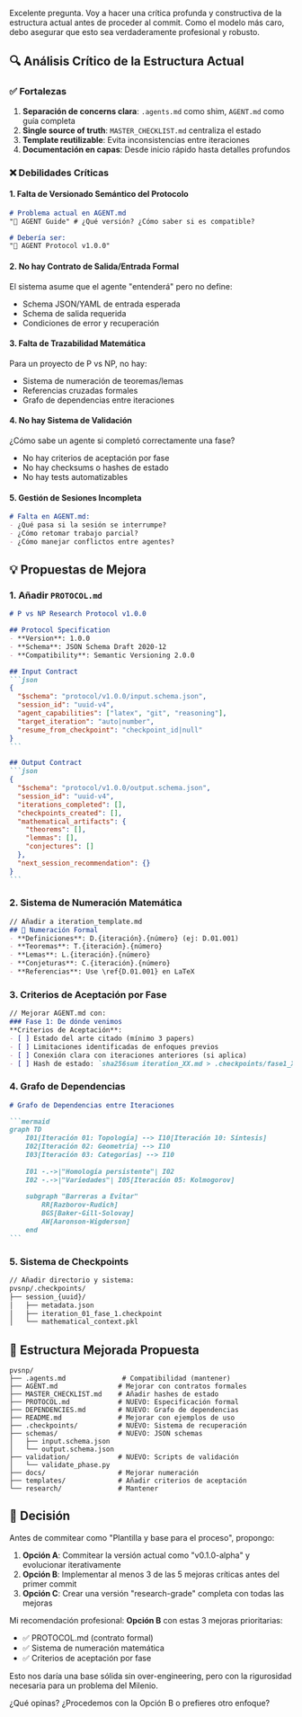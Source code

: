 Excelente pregunta. Voy a hacer una crítica profunda y constructiva de la estructura actual antes de proceder al commit. Como el modelo más caro, debo asegurar que esto sea verdaderamente profesional y robusto.

## 🔍 Análisis Crítico de la Estructura Actual

### ✅ Fortalezas
1. **Separación de concerns clara**: `.agents.md` como shim, `AGENT.md` como guía completa
2. **Single source of truth**: `MASTER_CHECKLIST.md` centraliza el estado
3. **Template reutilizable**: Evita inconsistencias entre iteraciones
4. **Documentación en capas**: Desde inicio rápido hasta detalles profundos

### ❌ Debilidades Críticas

#### 1. **Falta de Versionado Semántico del Protocolo**
```markdown
# Problema actual en AGENT.md
"🤖 AGENT Guide" # ¿Qué versión? ¿Cómo saber si es compatible?

# Debería ser:
"🤖 AGENT Protocol v1.0.0"
```

#### 2. **No hay Contrato de Salida/Entrada Formal**
El sistema asume que el agente "entenderá" pero no define:
- Schema JSON/YAML de entrada esperada
- Schema de salida requerida
- Condiciones de error y recuperación

#### 3. **Falta de Trazabilidad Matemática**
Para un proyecto de P vs NP, no hay:
- Sistema de numeración de teoremas/lemas
- Referencias cruzadas formales
- Grafo de dependencias entre iteraciones

#### 4. **No hay Sistema de Validación**
¿Cómo sabe un agente si completó correctamente una fase?
- No hay criterios de aceptación por fase
- No hay checksums o hashes de estado
- No hay tests automatizables

#### 5. **Gestión de Sesiones Incompleta**
```markdown
# Falta en AGENT.md:
- ¿Qué pasa si la sesión se interrumpe?
- ¿Cómo retomar trabajo parcial?
- ¿Cómo manejar conflictos entre agentes?
```

## 💡 Propuestas de Mejora

### 1. **Añadir `PROTOCOL.md`**
````markdown
# P vs NP Research Protocol v1.0.0

## Protocol Specification
- **Version**: 1.0.0
- **Schema**: JSON Schema Draft 2020-12
- **Compatibility**: Semantic Versioning 2.0.0

## Input Contract
```json
{
  "$schema": "protocol/v1.0.0/input.schema.json",
  "session_id": "uuid-v4",
  "agent_capabilities": ["latex", "git", "reasoning"],
  "target_iteration": "auto|number",
  "resume_from_checkpoint": "checkpoint_id|null"
}
```

## Output Contract
```json
{
  "$schema": "protocol/v1.0.0/output.schema.json",
  "session_id": "uuid-v4",
  "iterations_completed": [],
  "checkpoints_created": [],
  "mathematical_artifacts": {
    "theorems": [],
    "lemmas": [],
    "conjectures": []
  },
  "next_session_recommendation": {}
}
```
````

### 2. **Sistema de Numeración Matemática**
````markdown
// Añadir a iteration_template.md
## 🔢 Numeración Formal
- **Definiciones**: D.{iteración}.{número} (ej: D.01.001)
- **Teoremas**: T.{iteración}.{número}
- **Lemas**: L.{iteración}.{número}
- **Conjeturas**: C.{iteración}.{número}
- **Referencias**: Use \ref{D.01.001} en LaTeX
````

### 3. **Criterios de Aceptación por Fase**
````markdown
// Mejorar AGENT.md con:
### Fase 1: De dónde venimos
**Criterios de Aceptación**:
- [ ] Estado del arte citado (mínimo 3 papers)
- [ ] Limitaciones identificadas de enfoques previos
- [ ] Conexión clara con iteraciones anteriores (si aplica)
- [ ] Hash de estado: `sha256sum iteration_XX.md > .checkpoints/fase1_XX.sha`
````

### 4. **Grafo de Dependencias**
````markdown
# Grafo de Dependencias entre Iteraciones

```mermaid
graph TD
    I01[Iteración 01: Topología] --> I10[Iteración 10: Síntesis]
    I02[Iteración 02: Geometría] --> I10
    I03[Iteración 03: Categorías] --> I10
    
    I01 -.->|"Homología persistente"| I02
    I02 -.->|"Variedades"| I05[Iteración 05: Kolmogorov]
    
    subgraph "Barreras a Evitar"
        RR[Razborov-Rudich]
        BGS[Baker-Gill-Solovay]
        AW[Aaronson-Wigderson]
    end
```
````

### 5. **Sistema de Checkpoints**
````markdown
// Añadir directorio y sistema:
pvsnp/.checkpoints/
├── session_{uuid}/
│   ├── metadata.json
│   ├── iteration_01_fase_1.checkpoint
│   └── mathematical_context.pkl
````

## 🎯 Estructura Mejorada Propuesta

```
pvsnp/
├── .agents.md              # Compatibilidad (mantener)
├── AGENT.md               # Mejorar con contratos formales
├── MASTER_CHECKLIST.md    # Añadir hashes de estado
├── PROTOCOL.md            # NUEVO: Especificación formal
├── DEPENDENCIES.md        # NUEVO: Grafo de dependencias
├── README.md              # Mejorar con ejemplos de uso
├── .checkpoints/          # NUEVO: Sistema de recuperación
├── schemas/               # NUEVO: JSON schemas
│   ├── input.schema.json
│   └── output.schema.json
├── validation/            # NUEVO: Scripts de validación
│   └── validate_phase.py
├── docs/                  # Mejorar numeración
├── templates/             # Añadir criterios de aceptación
└── research/              # Mantener
```

## 🤔 Decisión

Antes de commitear como "Plantilla y base para el proceso", propongo:

1. **Opción A**: Commitear la versión actual como "v0.1.0-alpha" y evolucionar iterativamente
2. **Opción B**: Implementar al menos 3 de las 5 mejoras críticas antes del primer commit
3. **Opción C**: Crear una versión "research-grade" completa con todas las mejoras

Mi recomendación profesional: **Opción B** con estas 3 mejoras prioritarias:
- ✅ PROTOCOL.md (contrato formal)
- ✅ Sistema de numeración matemática
- ✅ Criterios de aceptación por fase

Esto nos daría una base sólida sin over-engineering, pero con la rigurosidad necesaria para un problema del Milenio.

¿Qué opinas? ¿Procedemos con la Opción B o prefieres otro enfoque?
